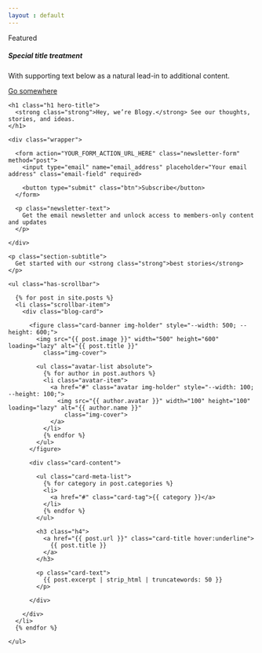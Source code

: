 ```yaml
---
layout : default
---
```


<div class="card">
  <div class="card-header">
    Featured
  </div>
  <div class="card-body">
    <h5 class="card-title">Special title treatment</h5>
    <p class="card-text">With supporting text below as a natural lead-in to additional content.</p>
    <a href="#" class="btn btn-primary">Go somewhere</a>
  </div>
</div>
<section class="section hero" aria-label="home">
  <div class="container">

    <h1 class="h1 hero-title">
      <strong class="strong">Hey, we’re Blogy.</strong> See our thoughts, stories, and ideas.
    </h1>

    <div class="wrapper">

      <form action="YOUR_FORM_ACTION_URL_HERE" class="newsletter-form" method="post">
        <input type="email" name="email_address" placeholder="Your email address" class="email-field" required>

        <button type="submit" class="btn">Subscribe</button>
      </form>

      <p class="newsletter-text">
        Get the email newsletter and unlock access to members-only content and updates
      </p>

    </div>

  </div>
</section>


<section class="section featured" aria-label="featured post">
  <div class="container">

    <p class="section-subtitle">
      Get started with our <strong class="strong">best stories</strong>
    </p>

    <ul class="has-scrollbar">

      {% for post in site.posts %}
      <li class="scrollbar-item">
        <div class="blog-card">

          <figure class="card-banner img-holder" style="--width: 500; --height: 600;">
            <img src="{{ post.image }}" width="500" height="600" loading="lazy" alt="{{ post.title }}"
              class="img-cover">

            <ul class="avatar-list absolute">
              {% for author in post.authors %}
              <li class="avatar-item">
                <a href="#" class="avatar img-holder" style="--width: 100; --height: 100;">
                  <img src="{{ author.avatar }}" width="100" height="100" loading="lazy" alt="{{ author.name }}"
                    class="img-cover">
                </a>
              </li>
              {% endfor %}
            </ul>
          </figure>

          <div class="card-content">

            <ul class="card-meta-list">
              {% for category in post.categories %}
              <li>
                <a href="#" class="card-tag">{{ category }}</a>
              </li>
              {% endfor %}
            </ul>

            <h3 class="h4">
              <a href="{{ post.url }}" class="card-title hover:underline">
                {{ post.title }}
              </a>
            </h3>

            <p class="card-text">
              {{ post.excerpt | strip_html | truncatewords: 50 }}
            </p>

          </div>

        </div>
      </li>
      {% endfor %}

    </ul>

  </div>
</section>
